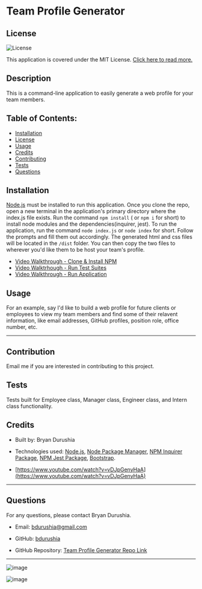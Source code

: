 # Team Profile Generator
  ## License
  ![License](https://img.shields.io/badge/license-MIT-green) 

 This application is covered under the MIT License. [Click here to read more.](https://choosealicense.com/licenses/mit/)

  ## Description
  This is a command-line application to easily generate a web profile for your team members.

  ## Table of Contents:
  - [Installation](#installation)
  - [License](#license)
  - [Usage](#usage)
  - [Credits](#credits)
  - [Contributing](#contribution)
  - [Tests](#tests)
  - [Questions](#questions)

  ## Installation
  [Node.js](https://nodejs.org/en/download/) must be installed to run this application. Once you clone the repo, open a new terminal in the application's primary directory where the index.js file exists. Run the command `npm install` ( or `npm i` for short) to install node modules and the dependencies(inquirer, jest). To run the application, run the command `node index.js` or `node index` for short. Follow the prompts and fill them out accordingly. The generated html and css files will be located in the `/dist` folder. You can then copy the two files to wherever you'd like them to be host your team's profile.
  
  - [Video Walkthrough - Clone & Install NPM](https://drive.google.com/file/d/1WYbwPvTXwWsTmprA2oMwpOS3hGugDlss/view?usp=sharing)
  - [Video Walktrhough - Run Test Suites](https://drive.google.com/file/d/1eROS_Ceo-enm4LSsyFkIfHdEjeynWVOh/view?usp=sharing)
  - [Video Walkthrough - Run Application](https://drive.google.com/file/d/1hCRCIftxQCif2IDTzn4plZF8QcI6Xywk/view?usp=sharing)

  ## Usage
  For an example, say I'd like to build a web profile for future clients or employees to view my team members and find some of their relavent information, like email addresses, GitHub profiles, position role, office number, etc.

  ---

  ## Contribution
  Email me if you are interested in contributing to this project.

  ## Tests
  Tests built for Employee class, Manager class, Engineer class, and Intern class functionality.

  ## Credits
  - Built by: Bryan Durushia

  - Technologies used: [Node.js](https://nodejs.org/en/about/), [Node Package Manager](https://docs.npmjs.com/about-npm), [NPM Inquirer Package](https://www.npmjs.com/package/inquirer), [NPM Jest Package](https://www.npmjs.com/package/jest), [Bootstrap](https://getbootstrap.com). 

  - [https://www.youtube.com/watch?v=vDJpGenyHaA](https://www.youtube.com/watch?v=vDJpGenyHaA)

  ---

  ## Questions
  For any questions, please contact Bryan Durushia.

  * Email: [bdurushia@gmail.com](mailto:bdurushia@gmail.com)

  * GitHub: [bdurushia](https://github.com/bdurushia)

  * GitHub Repository: [Team Profile Generator Repo Link](https://github.com/bdurushia/team-profile-generator)
  
  ---

  ![image](https://user-images.githubusercontent.com/76260457/156973162-83d285c1-6fce-437a-b2a1-73108ec65cfc.png)
  
  ![image](https://user-images.githubusercontent.com/76260457/156973207-78b1fdac-4666-4c07-86b1-d0f868727be1.png)
